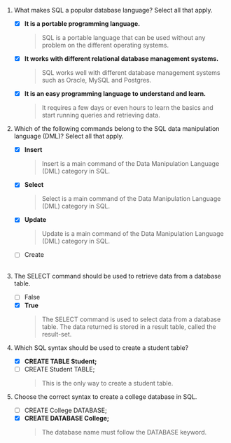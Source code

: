  1. What makes SQL a popular database language? Select all that apply.

	 - [x] **It is a portable programming language.**
		> SQL is a portable language that can be used without any problem on the different operating systems.
	 - [x] **It works with different relational database management systems.**
		> SQL works well with different database management systems such as Oracle, MySQL and Postgres.
	 - [x] **It is an easy programming language to understand and learn.**
		> It requires a few days or even hours to learn the basics and start running queries and retrieving data.

 2. Which of the following commands belong to the SQL data manipulation language (DML)? Select all that apply.

	 - [x] **Insert**
		> Insert is a main command of the Data Manipulation Language (DML) category in SQL.
	 - [x] **Select**
		> Select is a main command of the Data Manipulation Language (DML) category in SQL.
	 - [x] **Update**
		> Update is a main command of the Data Manipulation Language (DML) category in SQL.
	 - [ ] Create
<br/><br/>
 3. The SELECT command should be used to retrieve data from a database table.
	 - [ ] False
	 - [x] **True**
		> The SELECT command is used to select data from a database table. The data returned is stored in a result table, called the result-set.

 4. Which SQL syntax should be used to create a student table?
	 - [x] **CREATE TABLE Student;**
	 - [ ] CREATE Student TABLE;
		> This is the only way to create a student table.

 5. Choose the correct syntax to create a college database in SQL.
	 - [ ] CREATE College DATABASE;
	 - [x] **CREATE DATABASE College;**
		> The database name must follow the DATABASE keyword.
